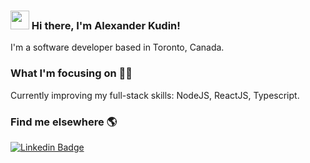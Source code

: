 ### <img src="https://media.giphy.com/media/hvRJCLFzcasrR4ia7z/giphy.gif" width="30px"> Hi there, I'm Alexander Kudin!

I'm a software developer based in Toronto, Canada.

### What I'm focusing on 👨‍💻

Currently improving my full-stack skills: NodeJS, ReactJS, Typescript.<br />

### Find me elsewhere 🌎

[![Linkedin Badge](https://img.shields.io/badge/-LinkedIn-blue?style=flat-square&logo=Linkedin&logoColor=white&link=https://www.linkedin.com/in/alexanderkudin/)](https://www.linkedin.com/in/alexanderkudin/)

[linkedin]: https://www.linkedin.com/in/alexanderkudin/
